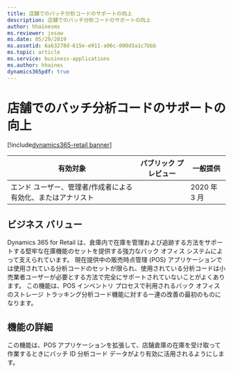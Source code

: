 ```yaml
---
title: 店舗でのバッチ分析コードのサポートの向上
description: 店舗でのバッチ分析コードのサポートの向上
author: hhainesms
ms.reviewer: josaw
ms.date: 05/29/2019
ms.assetid: 6a63278d-615e-e911-a96c-000d3a1c7bbb
ms.topic: article
ms.service: business-applications
ms.author: hhaines
dynamics365pdf: true
---
```

# 店舗でのバッチ分析コードのサポートの向上
[!include[dynamics365-retail banner](../includes/dynamics365-retail.md)]

| 有効対象    |  パブリック プレビュー | 一般提供 | 
| ---------- | ---------- |---------- |
|エンド ユーザー、管理者/作成者による有効化、またはアナリスト|| 2020 年 3 月|


## ビジネス バリュー
<!-- bv start -->
Dynamics 365 for Retail は、倉庫内で在庫を管理および追跡する方法をサポートする堅牢な在庫機能のセットを提供する強力なバック オフィス システムによって支えられています。 現在提供中の販売時点管理 (POS) アプリケーションでは使用されている分析コードのセットが限られ、使用されている分析コードは小売業者ユーザーが必要とする方法で完全にサポートされていないことがよくあります。 この機能は、POS インベントリ プロセスで利用されるバック オフィスのストレージ トラッキング分析コード機能に対する一連の改善の最初のものになります。
<!-- bv end -->



## 機能の詳細
<!--feature detail start -->
この機能は、POS アプリケーションを拡張して、店舗倉庫の在庫を受け取って作業するときにバッチ ID 分析コード データがより有効に活用されるようにします。
<!--feature detail end -->










